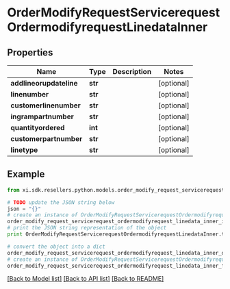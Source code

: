 # OrderModifyRequestServicerequestOrdermodifyrequestLinedataInner


## Properties

Name | Type | Description | Notes
------------ | ------------- | ------------- | -------------
**addlineorupdateline** | **str** |  | [optional] 
**linenumber** | **str** |  | [optional] 
**customerlinenumber** | **str** |  | [optional] 
**ingrampartnumber** | **str** |  | [optional] 
**quantityordered** | **int** |  | [optional] 
**customerpartnumber** | **str** |  | [optional] 
**linetype** | **str** |  | [optional] 

## Example

```python
from xi.sdk.resellers.python.models.order_modify_request_servicerequest_ordermodifyrequest_linedata_inner import OrderModifyRequestServicerequestOrdermodifyrequestLinedataInner

# TODO update the JSON string below
json = "{}"
# create an instance of OrderModifyRequestServicerequestOrdermodifyrequestLinedataInner from a JSON string
order_modify_request_servicerequest_ordermodifyrequest_linedata_inner_instance = OrderModifyRequestServicerequestOrdermodifyrequestLinedataInner.from_json(json)
# print the JSON string representation of the object
print OrderModifyRequestServicerequestOrdermodifyrequestLinedataInner.to_json()

# convert the object into a dict
order_modify_request_servicerequest_ordermodifyrequest_linedata_inner_dict = order_modify_request_servicerequest_ordermodifyrequest_linedata_inner_instance.to_dict()
# create an instance of OrderModifyRequestServicerequestOrdermodifyrequestLinedataInner from a dict
order_modify_request_servicerequest_ordermodifyrequest_linedata_inner_form_dict = order_modify_request_servicerequest_ordermodifyrequest_linedata_inner.from_dict(order_modify_request_servicerequest_ordermodifyrequest_linedata_inner_dict)
```
[[Back to Model list]](../README.md#documentation-for-models) [[Back to API list]](../README.md#documentation-for-api-endpoints) [[Back to README]](../README.md)


